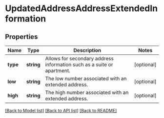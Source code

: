 # UpdatedAddressAddressExtendedInformation

## Properties
Name | Type | Description | Notes
------------ | ------------- | ------------- | -------------
**type** | **string** | Allows for secondary address information such as a suite or apartment. | [optional] 
**low** | **string** | The low number associated with an extended address. | [optional] 
**high** | **string** | The high number associated with an extended address. | [optional] 

[[Back to Model list]](../../README.md#documentation-for-models) [[Back to API list]](../../README.md#documentation-for-api-endpoints) [[Back to README]](../../README.md)

